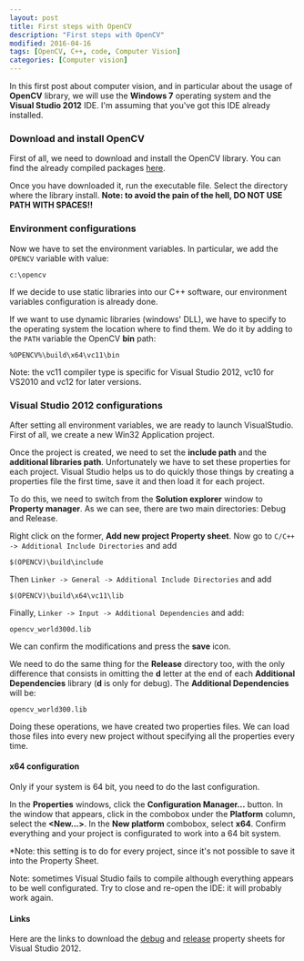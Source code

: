 ```yaml
---
layout: post
title: First steps with OpenCV
description: "First steps with OpenCV"
modified: 2016-04-16
tags: [OpenCV, C++, code, Computer Vision]
categories: [Computer vision]
---
```


In this first post about computer vision, and in particular about the usage of **OpenCV** library, we will use the **Windows 7** operating system and the **Visual Studio 2012** IDE. I'm assuming that you've got this IDE already installed.

### Download and install OpenCV

First of all, we need to download and install the OpenCV library. You can find the already compiled packages
[here](https://sourceforge.net/projects/opencvlibrary/files/opencv-win/).

Once you have downloaded it, run the executable file. Select the directory where the library install.
**Note: to avoid the pain of the hell, DO NOT USE PATH WITH SPACES!!**

### Environment configurations

Now we have to set the environment variables. In particular, we add the `OPENCV` variable with value:

~~~shell
c:\opencv
~~~

If we decide to use static libraries into our C++ software, our environment variables configuration is already done.

If we want to use dynamic libraries (windows' DLL), we have to specify to the operating system the location where to find them. We do it by adding to the `PATH` variable the OpenCV **bin** path:

~~~shell
%OPENCV%\build\x64\vc11\bin
~~~

Note: the vc11 compiler type is specific for Visual Studio 2012, vc10 for VS2010 and vc12 for later versions.

### Visual Studio 2012 configurations

After setting all environment variables, we are ready to launch VisualStudio. First of all, we create a new Win32 Application project.

Once the project is created, we need to set the **include path** and the **additional libraries path**. Unfortunately we have to set these properties for each project. Visual Studio helps us to do quickly those things by creating a properties file the first time, save it and then load it for each project.

To do this, we need to switch from the **Solution explorer** window to **Property manager**. As we can see, there are two main directories: Debug and Release.

Right click on the former, **Add new project Property sheet**.
Now go to `C/C++ -> Additional Include Directories` and add

~~~shell
$(OPENCV)\build\include
~~~

Then `Linker -> General -> Additional Include Directories` and add

~~~shell
$(OPENCV)\build\x64\vc11\lib
~~~

Finally, `Linker -> Input -> Additional Dependencies` and add:

~~~shell
opencv_world300d.lib
~~~

We can confirm the modifications and press the **save** icon.

We need to do the same thing for the **Release** directory too, with the only difference that consists in omitting the **d** letter at the end of each **Additional Dependencies** library (**d** is only for debug). The **Additional Dependencies** will be:

~~~shell
opencv_world300.lib
~~~

Doing these operations, we have created two properties files. We can load those files into every new project without specifying all the properties every time.

#### x64 configuration

Only if your system is 64 bit, you need to do the last configuration.

In the **Properties** windows, click the **Configuration Manager...** button.
In the window that appears, click in the combobox under the **Platform** column, select the **<New...>**.
In the **New platform** combobox, select **x64**. Confirm everything and your project is configurated to work into a 64 bit system.

*Note: this setting is to do for every project, since it's not possible to save it into the Property Sheet.

Note: sometimes Visual Studio fails to compile although everything appears to be well configurated. Try to close and re-open the IDE: it will probably work again.

#### Links
Here are the links to download the [debug](https://github.com/MarcoMengoli/marcomengoli.github.io/blob/master/filesForPosts/opencv/OPENCV_DEBUG_PropertySheet.props) and [release](https://github.com/MarcoMengoli/marcomengoli.github.io/blob/master/filesForPosts/opencv/OPENCV_RELEASE_PropertySheet.props) property sheets for Visual Studio 2012.
